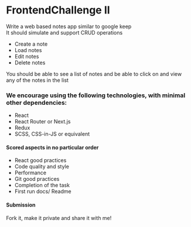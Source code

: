 # FrontendChallenge II
Write a web based notes app similar to google keep  
It should simulate and support CRUD operations
* Create a note
* Load notes
* Edit notes
* Delete notes   

You should be able to see a list of notes and be able to click on and view any of the notes in the list

### We encourage using the following technologies, with minimal other dependencies:
* React
* React Router or Next.js
* Redux
* SCSS, CSS-in-JS or equivalent

#### Scored aspects in no particular order
* React good practices
* Code quality and style
* Performance
* Git good practices
* Completion of the task
* First run docs/ Readme

#### Submission
Fork it, make it private and share it with me!
